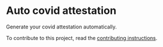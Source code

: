 # Auto covid attestation

Generate your covid attestation automatically.

To contribute to this project, read the [contributing instructions](CONTRIBUTING.md).
